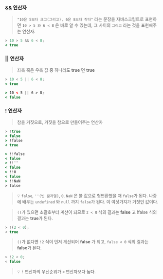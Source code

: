 ### && 연산자

> `"10은 5보다 크고(그리고), 6은 8보다 작다"` 라는 문장을 자바스크립트로 표현하면 
`10 > 5 와 6 < 8` 은 바로 알 수 있는데, 그 사이의 `그리고` 라는 것을 표현해주는 연산자.
> 

```jsx
> 10 > 5 && 6 < 8;
< true
```

### || 연산자

> 좌측 혹은 우측 값 중 하나라도 **true** 면 **true**
> 

```jsx
> 10 < 5 || 6 < 8;
< true

> 10 < 5 || 6 > 8;
< false
```

### ! 연산자

> 참을 거짓으로, 거짓을 참으로 만들어주는 연산자
> 

```jsx
> !true
< false
> !false
< true

> !!false
< false
> !!''
< false
> !!0
< false
> !!NaN
> false
```
> 💡 `false`, `''(빈 문자열)`, `0`, `NaN` 은 불 값으로 형변환했을 때 `false`가 된다. 나중에 배우는 `undefined` 와 `null` 까지 `false`가 된다. 이 여섯가지가 거짓인 값이다.


> `()`가 있으면 소괄호부터 계산이 되므로 `2 < 0` 식의 결과는 **false** 고 !false 식의 결과는 **true**가 된다.

```js
> !(2 < 0);
< true
```

> `()`가 없다면 `!2` 식이 먼저 계산되어 **false** 가 되고, `false < 0` 식의 결과는 **false**가 된다.

```js
> !2 < 0;
< false
```

> 💡 `!` 연산자의 우선순위가 `<` 연산자보다 높다.
